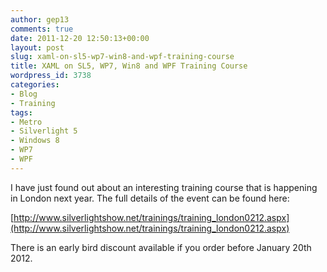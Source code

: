 ```yaml
---
author: gep13
comments: true
date: 2011-12-20 12:50:13+00:00
layout: post
slug: xaml-on-sl5-wp7-win8-and-wpf-training-course
title: XAML on SL5, WP7, Win8 and WPF Training Course
wordpress_id: 3738
categories:
- Blog
- Training
tags:
- Metro
- Silverlight 5
- Windows 8
- WP7
- WPF
---
```


I have just found out about an interesting training course that is happening in London next year. The full details of the event can be found here:

[http://www.silverlightshow.net/trainings/training_london0212.aspx](http://www.silverlightshow.net/trainings/training_london0212.aspx)

There is an early bird discount available if you order before January 20th 2012.
